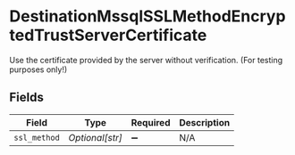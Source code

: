 # DestinationMssqlSSLMethodEncryptedTrustServerCertificate

Use the certificate provided by the server without verification. (For testing purposes only!)


## Fields

| Field              | Type               | Required           | Description        |
| ------------------ | ------------------ | ------------------ | ------------------ |
| `ssl_method`       | *Optional[str]*    | :heavy_minus_sign: | N/A                |